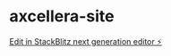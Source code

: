 # axcellera-site

[Edit in StackBlitz next generation editor ⚡️](https://stackblitz.com/~/github.com/rodrigoborer/axcellera-site)